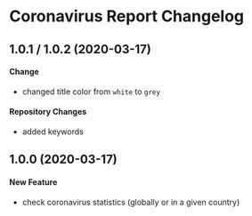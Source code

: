 # Coronavirus Report Changelog

## 1.0.1 / 1.0.2 (2020-03-17)
#### Change
- changed title color from `white` to `grey`

#### Repository Changes
- added keywords

## 1.0.0 (2020-03-17)
#### New Feature
- check coronavirus statistics (globally or in a given country)
